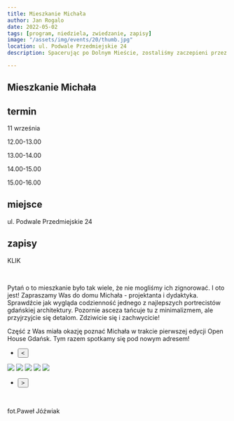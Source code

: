 ```yaml
---
title: Mieszkanie Michała
author: Jan Rogalo
date: 2022-05-02
tags: [program, niedziela, zwiedzanie, zapisy]
image: "/assets/img/events/20/thumb.jpg"
location: ul. Podwale Przedmiejskie 24
description: Spacerując po Dolnym Mieście, zostaliśmy zaczepieni przez nieznajomą osobę, która zaoferowała nam pomoc i zaprosiła do wnętrza lokalu, w którym pracuje. Tą osobą okazała się Danuta Płuzińska, a miejscem Inkubator Sąsiedzkiej Energii. I tak oto znaleźliśmy się w miejscu przepełnionym otwartością, życzliwością i energią!

---
```

<section class="section-services">
    <div class="services">

<h1 class="event-h1">Mieszkanie Michała</h1>

<h2 class="event-h2">termin</h2>
<p>11 września</p>
<p class="tab">12.00-13.00</p>
<p class="tab">13.00-14.00</p>
<p class="tab">14.00-15.00</p>
<p class="tab">15.00-16.00</p>

<h2 class="event-h2">miejsce</h2>
<p>ul. Podwale Przedmiejskie 24</p>

<h2 class="event-h2">zapisy</h2>
<p>KLIK</p>
<br>


<p>Pytań o to mieszkanie było tak wiele, że nie mogliśmy ich zignorować. I oto jest! Zapraszamy Was do domu Michała - projektanta i dydaktyka. Sprawdźcie jak wygląda codzienność jednego z najlepszych portrecistów gdańskiej architektury. Pozornie asceza tańcuje tu z minimalizmem, ale przyjrzyjcie się detalom. Zdziwicie się i zachwycicie!</p>

<p>Część z Was miała okazję poznać Michała w trakcie pierwszej edycji Open House Gdańsk. Tym razem spotkamy się pod nowym adresem!</p>

<div class="slider-container">
  <nav class="slider-nav">
    <ul>
      <li>
        <button class="previous">
          <span><</span>
        </button>
      </li>
</ul>
</nav>
  <div class="slider">
  <a href="/assets/img/events/20/TO.jpg"><img class="active" src="/assets/img/events/20/TO.jpg"></a>
   <a href="/assets/img/events/20/2.jpg"><img src="/assets/img/events/20/2.jpg"></a>
   <a href="/assets/img/events/20/3.jpg"><img src="/assets/img/events/20/3.jpg"></a>
  <a href="/assets/img/events/20/4.jpg"><img src="/assets/img/events/20/4.jpg"></a>
  <a href="/assets/img/events/20/5.jpg"><img src="/assets/img/events/20/5.jpg"></a>
  </div>
<nav class="slider-nav">
    <ul>
      <li>
        <button class="next">
          <span>></span>
        </button>
      </li>
    </ul>
  </nav>
</div>
<br>
<p>fot.Paweł Jóźwiak</p>
</section>
    <script src="/assets/scripts/slider.js"></script>
